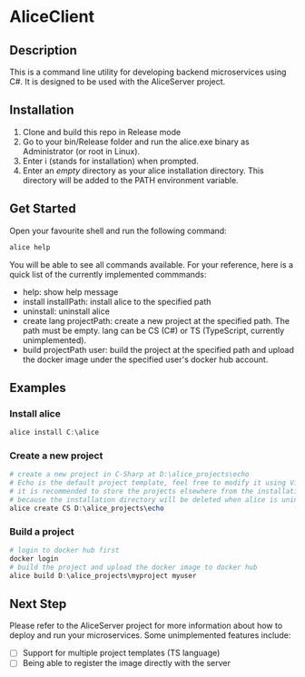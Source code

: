 # AliceClient

## Description
This is a command line utility for developing backend microservices using C#. It is designed to be used with the AliceServer project.

## Installation
1. Clone and build this repo in Release mode
1. Go to your bin/Release folder and run the alice.exe binary as Administrator (or root in Linux).
1. Enter i (stands for installation) when prompted.
1. Enter an *empty* directory as your alice installation directory. This directory will be added to the PATH environment variable.

## Get Started
Open your favourite shell and run the following command:
```bash
alice help
```
You will be able to see all commands available. For your reference, here is a quick list of the currently implemented commmands:
- help: show help message
- install installPath: install alice to the specified path
- uninstall: uninstall alice
- create lang projectPath: create a new project at the specified path. The path must be empty. lang can be CS (C#) or TS (TypeScript, currently unimplemented).
- build projectPath user: build the project at the specified path and upload the docker image under the specified user's docker hub account.

## Examples
### Install alice
```powershell
alice install C:\alice
```
### Create a new project
```powershell
# create a new project in C-Sharp at D:\alice_projects\echo
# Echo is the default project template, feel free to modify it using Visual Studio IDE
# it is recommended to store the projects elsewhere from the installation directory
# because the installation directory will be deleted when alice is uninstalled
alice create CS D:\alice_projects\echo
```
### Build a project
```powershell
# login to docker hub first
docker login
# build the project and upload the docker image to docker hub
alice build D:\alice_projects\myproject myuser
```

## Next Step
Please refer to the AliceServer project for more information about how to deploy and run your microservices.
Some unimplemented features include:
- [ ] Support for multiple project templates (TS language)
- [ ] Being able to register the image directly with the server